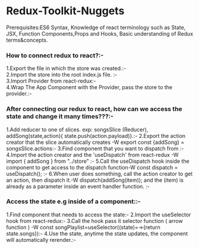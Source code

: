 # Redux-Toolkit-Nuggets
Prerequisites:ES6 Syntax, Knowledge of react terminology such as State, JSX, Function Components,Props and Hooks, Basic understanding of Redux terms&concepts.


### How to connect redux to react?:- 
1.Export the file in which the store was created.:-  
2.Import the store into the root index.js file. :-  
3.Import Provider from react-redux:-  
4.Wrap The App Component with the Provider, pass the store to the provider.:- 
### After connecting our redux to react, how can we access the state and change it many times???:- 
1.Add reducer to one of slices. exp: songsSlice (Reducer), addSong(state,action){ state.push(action.payload)}.:- 
2.Export the action creator that the slice automatically creates -W export const {addSong} = songsSlice.actions:- 
3.Find component that you want to dispatch from :- 
4.Import the action creator and the 'useDispatch' from react-redux -W import { addSong } from "../store" :- 
5.Call the useDispatch hook  inside the component to get access to the dispatch function-W const dispatch = useDispatch(); :- 
6.When user does something, call the action creator to get an action, then dispatch it.-W dispatch(addSong(item)); and the (item) is already as a parameter inside an event handler function. :- 

### Access the state e.g inside of a component::- 
1.Find component that needs to access the state:- 
2.Import the useSelector hook from react-redux:- 
3.Call the hook pass it selector function ( arrow function ) -W const songPlaylist=useSelector((state)=→{return state.songs}):- 
4.Use the state, anytime the state updates, the component will automatically rerender.:- 



